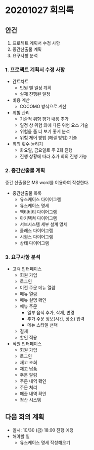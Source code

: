 # 20201027 회의록

## 안건

1. 프로젝트 계획서 수정 사항
2. 중간산출물 계획
3. 요구사항 분석

### 1. 프로젝트 계획서 수정 사항

- 간트차트
    - 인원 별 일정 계획
    - 실제 진행된 일정
- 비용 계산
    - COCOMO 방식으로 계산
- 위험 관리
    - 기술적 위험 평가 내용 추가
    - 일정 상 위험 외에 다른 위험 요소 기술
    - 위험을 좀 더 보기 좋게 분석
    - 위험 제어 방법 (해결 방법) 기술
- 회의 횟수 늘리기
    - 화요일, 금요일로 주 2회 진행
    - 진행 상황에 따라 추가 회의 진행 가능
    
### 2. 중간산출물 계획
중간 산출물은 MS word를 이용하여 작성한다.
- 중간산출물 목록
    - 유스케이스 다이어그램
    - 유스케이스 명세
    - 액티비티 다이어그램
    - 아키텍쳐 다이어그램
    - 서브시스템 세부 설계 명세
    - 클래스 다이어그램
    - 시퀀스 다이어그램
    - 상태 다이어그램

### 3. 요구사항 분석

- 고객 인터페이스
     - 회원 가입
     - 로그인
     - 이전 주문 메뉴 열람
     - 메뉴 열람
     - 메뉴 설명 확인
     - 메뉴 주문
        - 일부 음식 추가, 삭제, 변경
        - 추가 주문 정보(시간, 장소) 입력
        - 메뉴 스타일 선택
     - 결제
     - 할인 적용
- 직원 인터페이스
     - 회원 가입
     - 로그인
     - 재고 조회
     - 재고 납품
     - 주문 알림
     - 주문 내역 확인
     - 주문 처리
     - 매출 내역 확인
     - 정산 시스템
     
## 다음 회의 계획

- 일시: 10/30 (금) 18:00 진행 예정
- 해야할 일
    - 유스케이스 명세 작성해오기